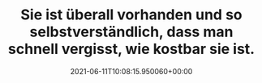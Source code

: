 ---
date: '2021-06-11T10:08:15.950060+00:00'
found_at: '2014-12-10'
found_url: https://www.vattenfall.de/de/infowelt-energie.htm
title: 'Sie ist überall vorhanden und so selbstverständlich, dass man schnell vergisst,
  wie kostbar sie ist. '
---